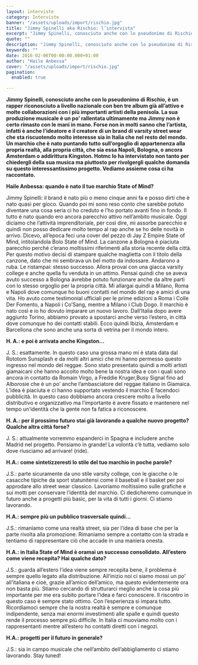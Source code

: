 ```yaml
---
layout: interviste
category: Interviste
banner: "/assets/uploads/import/rischio.jpg"
title: "Jimmy Spinelli aka Rischio: l’intervista"
excerpt: "Jimmy Spinelli, conosciuto anche con lo pseudonimo di Rischio, è un rapper riconosciuto a livello nazionale con ben tre album già all’attivo e molte collaborazioni con i più importanti artisti della penisola. La sua produzione musicale è un po’ rallentata ultimamente ma Jimmy non è certo rimasto con le mani in mano. Forse non in…"
quote: ""
description: "Jimmy Spinelli, conosciuto anche con lo pseudonimo di Rischio, è un rapper riconosciuto a livello nazionale con ben tre album già all’attivo e molte collaborazioni con i più importanti artisti della penisola. La sua produzione musicale è un po’ rallentata ultimamente ma Jimmy non è certo rimasto con le mani in mano. Forse non in…"
keywords: ""
date: 2016-02-06T00:00:00.000+01:00
author: "Haile Anbessa"
cover: "/assets/uploads/import/rischio.jpg"
pagination:
  enabled: true

---
```


**[](https://hotmc.com/wp-content/uploads/2016/02/rischio.jpg)** 
**Jimmy Spinelli, conosciuto anche con lo pseudonimo di Rischio, è un rapper riconosciuto a livello nazionale con ben tre album già all’attivo e molte collaborazioni con i più importanti artisti della penisola. La sua produzione musicale è un po’ rallentata ultimamente ma Jimmy non è certo rimasto con le mani in mano. Forse non in molti sanno che l’artista, infatti è anche l’ideatore e il creatore di un brand di varsity street wear che sta riscuotendo molto interesse sia in Italia che nel resto del mondo. Un marchio che è nato puntando tutto sull’orgoglio di appartenenza alla propria realtà, alla propria città, che sia essa Napoli, Bologna, o ancora Amsterdam o addirittura Kingston. Hotmc lo ha intervistato non tanto per chiedergli della sua musica ma piuttosto per rivolgergli qualche domanda su questo interessantissimo progetto. Vediamo assieme cosa ci ha raccontato.**

 **Haile Anbessa: quando è nato il tuo marchio 5tate of Mind?**

Jimmy Spinelli: il brand è nato più o meno cinque anni fa e posso dirti che è nato quasi per gioco. Quando poi mi sono reso conto che sarebbe potuto diventare una cosa seria ci ho creduto e l’ho portato avanti fino in fondo. Il tutto è nato quando ero ancora parecchio attivo nell’ambito musicale. Oggi diciamo che l’attività imprenditoriale, per così dire, mi assorbe parecchio e quindi non posso dedicare molto tempo al rap anche se ho delle novità in arrivo. Dicevo, all’epoca feci una cover del pezzo di Jay Z Empire State of Mind, intitolandola Bolo State of Mind. La canzone a Bologna è piaciuta parecchio perché c’erano moltissimi riferimenti alla storia recente della città. Per questo motivo decisi di stampare qualche maglietta con il titolo della canzone, dato che mi sembrava un bel motto da indossare. Andarono a ruba. Le ristampai: stesso successo. Allora provai con una giacca varsity college e anche quella fu venduta in un attimo. Pensai quindi che se aveva avuto successo a Bologna avrebbe potuto funzionare anche da altre parti con lo stesso orgoglio per la propria città. Mi allargai quindi a Milano, Roma e Napoli dove comunque ho buoni contatti nel mondo del rap e amici di una vita. Ho avuto come testimonial ufficiali per le prime edizioni a Roma i Colle Der Fomento, a Napoli i Co’Sang, mentre a Milano i Club Dogo. Il marchio è nato così e io ho dovuto imparare un nuovo lavoro. Dall’Italia dopo avere aggiunto Torino, abbiamo provato a spostarci anche verso l’estero, in città dove comunque ho dei contatti stabili. Ecco quindi Ibizia, Amsterdam e Barcellona che sono anche una sorta di vetrina per il mondo intero.

 **H. A.: e poi è arrivata anche Kingston…**

J. S.: esattamente. In questo caso una grossa mano mi è stata data dal Rototom Sunsplash e da molti altri amici che mi hanno permesso questo ingresso nel mondo del reggae. Sono stato presentato quindi a molti artisti giamaicani che hanno accolto molto bene la nostra idea e con i quali sono ancora in contatto da Romain Virgo, a Freddie Kruger,Busy Signal fino ad Alborosie che è un po’ anche l’ambasciatore del reggae italiano in Giamaica. L’idea è piaciuta e ci hanno supportato vestendo il marchio E facendoci pubblicità. In questo caso dobbiamo ancora crescere molto a livello distributivo e organizzativo ma l’importante è avere fissato e mantenere nel tempo un’identità che la gente non fa fatica a riconoscere.

 **H. A.: per il prossimo futuro stai già lavorando a qualche nuovo progetto? Qualche altra città forse?**

J. S.: attualmente vorremmo espanderci in Spagna e includere anche Madrid nel progetto. Pensiamo in grande! La volontà c’è tutta, vediamo solo dove riusciamo ad arrivare! (ride).

[](https://hotmc.com/wp-content/uploads/2016/02/state.jpg)

 **H.A.: come sintetizzeresti lo stile del tuo marchio in poche parole?**

J.S.: parte sicuramente da uno stile varsity college, con le giacche o le casacche tipiche da sport statunitensi come il baseball e il basket per poi approdare allo street wear classico. Lavoriamo moltissimo sulle grafiche e sui motti per conservare l’identità del marchio. Ci dedicheremo comunque in futuro anche a progetti più basic, per la vita di tutti i giorni. Ci stiamo lavorando.

**H.A.: sempre più un pubblico trasversale quindi…**

J.S.: rimaniamo come una realtà street, sia per l’idea di base che per la parte rivolta alla promozione. Rimaniamo sempre a contatto con la strada e tentiamo di rappresentare ciò che accade in una maniera onesta.

**H.A.: in Italia 5tate of Mind è oramai un successo consolidato. All’estero come viene recepita? Hai qualche dato?**

J.S.: guarda all’estero l’idea viene sempre recepita bene, il problema è sempre quello legato alla distribuzione. All’inizio noi ci siamo mossi un po’ all’italiana e cioè, grazie all’amico dell’amico, ma questo evidentemente ora non basta più. Stiamo cercando di strutturarci meglio anche la cosa più importante per me era subito portare l’idea e farci conoscere. Il riscontro in questo caso è sempre stato ottimo. Con l’esperienza si impara tutto. Ricordiamoci sempre che la nostra realtà è sempre e comunque indipendente, senza mai enormi investimenti alle spalle e quindi questo rende il processo sempre più difficile. In Italia ci muoviamo molto con i rappresentanti mentre all’estero ho contatti diretti con i negozi.

**H.A.: progetti per il futuro in generale?**

J.S.: sia in campo musicale che nell’ambito dell’abbigliamento ci stiamo lavorando. Stay tuned!